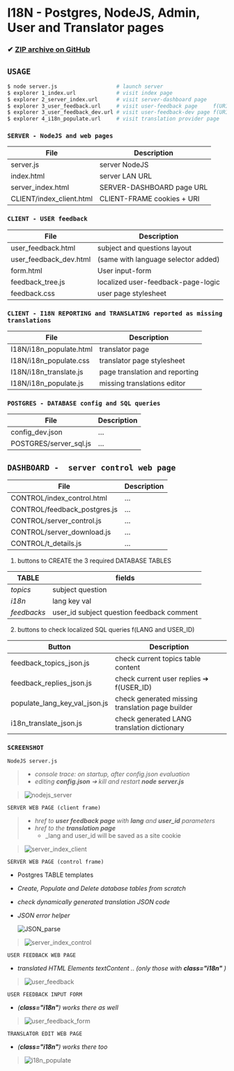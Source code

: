 # I18N - Postgres, NodeJS, Admin, User and Translator pages

### ✔ [ZIP archive on GitHub](../../archive/master.zip)

## `USAGE`
```bash
$ node server.js                   # launch server
$ explorer 1_index.url             # visit index page
$ explorer 2_server_index.url      # visit server-dashboard page
$ explorer 3_user_feedback.url     # visit user-feedback page     f(URI/cookies: LANG,USER_ID)
$ explorer 3_user_feedback_dev.url # visit user-feedback-dev page f(URI/cookies: LANG,USER_ID) SELECT[250])
$ explorer 4_i18n_populate.url     # visit translation provider page
```

### `SERVER - NodeJS and web pages`
File                     | Description
-------------------------|---------------------------
server.js                | server NodeJS
index.html               | server LAN URL
server_index.html        | SERVER-DASHBOARD page URL
CLIENT/index_client.html | CLIENT-FRAME cookies + URI

### `CLIENT - USER feedback`
File                   | Description
-----------------------|------------------------------------
user_feedback.html     | subject and questions layout
user_feedback_dev.html | (same with language selector added)
form.html              | User input-form
feedback_tree.js       | localized user-feedback-page-logic
feedback.css           | user page stylesheet

### `CLIENT - I18N REPORTING and TRANSLATING reported as missing translations`
File                          | Description
------------------------------|-------------------------------
I18N/i18n_populate.html       | translator page
I18N/i18n_populate.css        | translator page stylesheet
I18N/i18n_translate.js        | page translation and reporting
I18N/i18n_populate.js         | missing translations editor

### `POSTGRES - DATABASE config and SQL queries`
File                          | Description
------------------------------|-------------
config_dev.json               | …
POSTGRES/server_sql.js        | …

## `DASHBOARD -  server control web page`

File                          | Description
------------------------------|------------
CONTROL/index_control.html    | …
CONTROL/feedback_postgres.js  | …
CONTROL/server_control.js     | …
CONTROL/server_download.js    | …
CONTROL/t_details.js          | …

1. buttons to CREATE the 3 required DATABASE TABLES

 TABLE       | fields
 ------------|-------
 *topics*    | subject  question
 *i18n*      | lang     key      val     
 *feedbacks* | user_id  subject  question feedback comment

2. buttons to check localized SQL queries f(LANG and USER_ID)

Button                        | Description
------------------------------|-------------------------------------------------
 feedback_topics_json.js      | check current topics table content
 feedback_replies_json.js     | check current user replies ➔ f(USER_ID)
 populate_lang_key_val_json.js| check generated missing translation page builder
 i18n_translate_json.js       | check generated LANG translation dictionary

### `SCREENSHOT`

`NodeJS server.js`
>* _console trace: on startup, after config.json evaluation_
> * _editing **config.json** ➔ kill and restart **node server.js**_

>![nodejs_server](/screenshot/nodejs_server.png)

`SERVER WEB PAGE (client frame)`
>* _href to **user feedback page** with **lang** and **user_id** parameters_
>* _href to the **translation page**_
>    * _lang and user_id will be saved as a site cookie

>![server_index_client](/screenshot/server_index_client.png)

`SERVER WEB PAGE (control frame)`
* Postgres TABLE templates
* _Create, Populate and Delete database tables from scratch_
* _check dynamically generated translation JSON code_
* _JSON error helper_

    ![JSON_parse](/screenshot/JSON_parse.png)

>![server_index_control](/screenshot/server_index_control.png)

`USER FEEDBACK WEB PAGE`
* _translated HTML Elements textContent .. (only those with **class="i18n"** )_

>![user_feedback](/screenshot/user_feedback.png)

`USER FEEDBACK INPUT FORM`
* _(**class="i18n"**) works there as well_

>![user_feedback_form](/screenshot/user_feedback_form.png)

`TRANSLATOR EDIT WEB PAGE`
* _(**class="i18n"**) works there too_

>![i18n_populate](/screenshot/i18n_populate.png)
